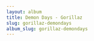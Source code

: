 ```yaml
---
layout: album
title: Demon Days - Gorillaz
slug: gorillaz-demondays
album_slug: gorillaz-demondays
---
```


